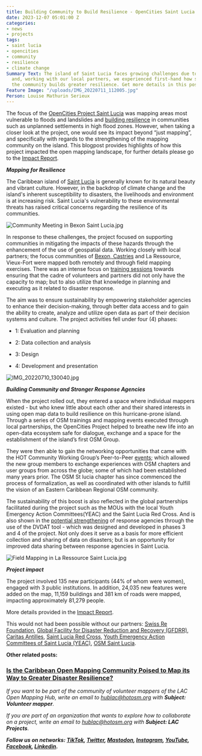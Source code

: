 ```yaml
---
title: Building Community to Build Resilience - OpenCities Saint Lucia Impact
date: 2023-12-07 05:01:00 Z
categories:
- news
- projects
tags:
- saint lucia
- opencities
- community
- resilience
- climate change
Summary Text: The island of Saint Lucia faces growing challenges due to climate change
  and, working with our local partners, we experienced first-hand how strengthening
  the community builds greater resilience. Get more details in this post!
Feature Image: "/uploads/IMG_20220711_112005.jpg"
Person: Louise Mathurin Serieux
---
```


The focus of the [OpenCities Project Saint Lucia](https://www.hotosm.org/open-cities-saint-lucia.html) was mapping areas most vulnerable to floods and landslides and [building resilience](https://thevoiceslu.com/2022/01/digital-crowd-sourced-mapping-to-kick-off-in-saint-lucia/) in communities such as unplanned settlements in high flood zones. However, when taking a closer look at the project, one would see its impact beyond “just mapping”, and specifically with regards to the strengthening of the mapping community on the island. This blogpost provides highlights of how this project impacted the open mapping landscape, for further details please go to the [Impact Report](https://www.hotosm.org/uploads/Open%20Cities_Impact%20Report_SaintLucia.pdf).

***Mapping for Resilience***

The Caribbean island of [Saint Lucia](https://www.hotosm.org/where-we-work/saint-lucia/) is generally known for its natural beauty and vibrant culture. However, in the backdrop of climate change and the island's inherent susceptibility to disasters, the livelihoods and environment is at increasing risk. Saint Lucia's vulnerability to these environmental threats has raised critical concerns regarding the resilience of its communities.

![Community Meeting in Bexon Saint Lucia.jpg](/uploads/Community%20Meeting%20in%20Bexon%20Saint%20Lucia.jpg)

In response to these challenges, the project focused on supporting communities in mitigating the impacts of these hazards through the enhancement of the use of geospatial data. Working closely with local partners; the focus communities of [Bexon, Castries](https://www.openstreetmap.org/node/6335688485) and La Ressource, Vieux-Fort were mapped both remotely and through field mapping exercises. There was an intense focus on [training sessions](https://www.govt.lc/news/disaster-resilience-partners-participate-in-field-mapping-training) towards ensuring that the cadre of volunteers and partners did not only have the capacity to map; but to also utilize that knowledge in planning and executing as it related to disaster response.

The aim was to ensure sustainability by empowering stakeholder agencies to enhance their decision-making, through better data access and to gain the ability to create, analyze and utilize open data as part of their decision systems and culture. The project activities fell under four (4) phases:

* 1: Evaluation and planning


* 2: Data collection and analysis


* 3: Design


* 4: Development and presentation

![IMG_20220710_130040.jpg](/uploads/IMG_20220710_130040.jpg)

***Building Community and Stronger Response Agencies***

When the project rolled out, they entered a space where individual mappers existed - but who knew little about each other and their shared interests in using open map data to build resilience on this hurricane-prone island. Through a series of OSM trainings and mapping events executed through local partnerships, the OpenCities Project helped to breathe new life into an open-data ecosystem safe for dialogue, exchange and a space for the establishment of the island’s first OSM Group.

They were then able to gain the networking opportunities that came with the HOT Community Working Group’s Peer-to-Peer [events](https://www.openstreetmap.org/user/LFF_490_Alexander/diary); which allowed the new group members to exchange experiences with OSM chapters and user groups from across the globe; some of which had been established many years prior. The OSM St lucia chapter has since commenced the process of formalization, as well as coordinated with other islands to fulfill the vision of an Eastern Caribbean Regional OSM community.

The sustainability of this boost is also reflected in the global partnerships facilitated during the project such as the MOUs with the local Youth Emergency Action Committees(YEAC) and the Saint Lucia Red Cross. And is also shown in the [potential strengthening](https://www.youtube.com/watch?v=8Hmp6DhZr0g) of response agencies through the use of the DVDAT tool - which was designed and developed in phases 3 and 4 of the project.  Not only does it serve as a basis for more efficient collection and sharing of data on disasters; but is an opportunity for improved data sharing between response agencies in Saint Lucia.

![Field Mapping in La Ressource Saint Lucia.jpg](/uploads/Field%20Mapping%20in%20La%20Ressource%20Saint%20Lucia.jpg)

***Project impact***

The project involved 135 new participants (44% of whom were women), engaged with 3 public institutions. In addition, 24,035 new features were added on the map, 11,159 buildings and 381 km of roads were mapped, impacting approximately 81,279 people.

More details provided in the [Impact Report](https://www.hotosm.org/uploads/Open%20Cities_Impact%20Report_SaintLucia.pdf).

This would not had been possible without our partners: [Swiss Re Foundation](https://www.swissrefoundation.org/), [Global Facility for Disaster Reduction and Recovery (GFDRR)](https://www.gfdrr.org/en), [Caritas Antilles](https://www.caritas.org/where-caritas-work/latin-america/antilles/), [Saint Lucia Red Cross](https://www.saintluciaredcross.org/), [Youth Emergency Action Committees of Saint Lucia (YEAC)](https://www.facebook.com/YEACSLU), [OSM Saint Lucia](https://wiki.openstreetmap.org/wiki/WikiProject_Saint_Lucia).

**Other related posts:**

### [Is the Caribbean Open Mapping Community Poised to Map its Way to Greater Disaster Resilience?](https://www.hotosm.org/updates/is-the-caribbean-open-mapping-community-poised-to-map-its-way-to-greater-disaster-resilience/)

*If you want to be part of the community of volunteer mappers of the LAC Open Mapping Hub, write an email to [hublac@hotosm.org](https://www.hotosm.org/updates/mapping-as-a-response-to-the-disaster-in-esmeraldas-ecuador/hublatam@hotosm.org) with **Subject: Volunteer mapper**.*

*If you are part of an organization that wants to explore how to collaborate on a project, write an email to [hublac@hotosm.org](https://www.hotosm.org/updates/mapping-as-a-response-to-the-disaster-in-esmeraldas-ecuador/hublatam@hotosm.org) with **Subject: LAC Projects**.*

***Follow us on networks: [TikTok](https://www.tiktok.com/@mapeoabierto_la?lang=es), [Twitter](https://twitter.com/mapeoabierto_la), [Mastodon](https://mapstodon.space/@mapeoabierto_la), [Instagram](https://www.instagram.com/mapeoabierto_la/), [YouTube](https://www.youtube.com/channel/UCTH6Z_QODJ4NmmBmubS68VA), [Facebook](https://www.facebook.com/Mapeo-abierto-Am%C3%A9rica-Latina-102804808622456/), [Linkedin](https://www.linkedin.com/showcase/91453300/admin/feed/posts/).***